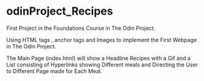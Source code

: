 # odinProject_Recipes
First Project in the Foundations Course in The Odin Project.

Using HTML tags , anchor tags and Images to implement the First Webpage in The Odin Project.

The Main Page (index.html) will show a Headline Recipes with a Gif and a List consisting of Hyperlinks showing Different meals and Directing the User to Different Page made for Each Meal.